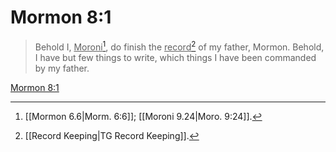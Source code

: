 # Mormon 8:1

> Behold I, <u>Moroni</u>[^a], do finish the <u>record</u>[^b] of my father, Mormon. Behold, I have but few things to write, which things I have been commanded by my father.

[Mormon 8:1](https://www.churchofjesuschrist.org/study/scriptures/bofm/morm/8?lang=eng&id=p1#p1)


[^a]: [[Mormon 6.6|Morm. 6:6]]; [[Moroni 9.24|Moro. 9:24]].  
[^b]: [[Record Keeping|TG Record Keeping]].  
